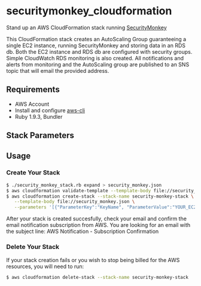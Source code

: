 # securitymonkey_cloudformation

Stand up an AWS CloudFormation stack running [SecurityMonkey](https://github.com/Netflix/security_monkey)

This CloudFormation stack creates an AutoScaling Group guaranteeing a single EC2 instance, running SecurityMonkey and storing data in an RDS db. Both the EC2 instance and RDS db are configured with security groups. Simple CloudWatch RDS monitoring is also created. All notifications and alerts from monitoring and the AutoScaling group are published to an SNS topic that will email the provided address.

## Requirements

- AWS Account
- Install and configure [aws-cli](https://github.com/aws/aws-cli#installation)
- Ruby 1.9.3, Bundler

## Stack Parameters

## Usage

### Create Your Stack

```bash
$ ./security_monkey_stack.rb expand > security_monkey.json
$ aws cloudformation validate-template --template-body file://security_monkey.json
$ aws cloudformation create-stack --stack-name security-monkey-stack \
   --template-body file://security_monkey.json \
   --parameters '[{"ParameterKey":"KeyName", "ParameterValue":"YOUR_EC2_KEY_NAME_HERE"}, {"ParameterKey":"EmailAddress", "ParameterValue":"YOUR_EMAIL_ADDRESS_HERE"}]'
```

After your stack is created succesfully, check your email and confirm the email notification subscription from AWS. You are looking for an email with the subject line: AWS Notification - Subscription Confirmation

### Delete Your Stack

If your stack creation fails or you wish to stop being billed for the AWS resources, you will need to run:

```bash
$ aws cloudformation delete-stack --stack-name security-monkey-stack
```


